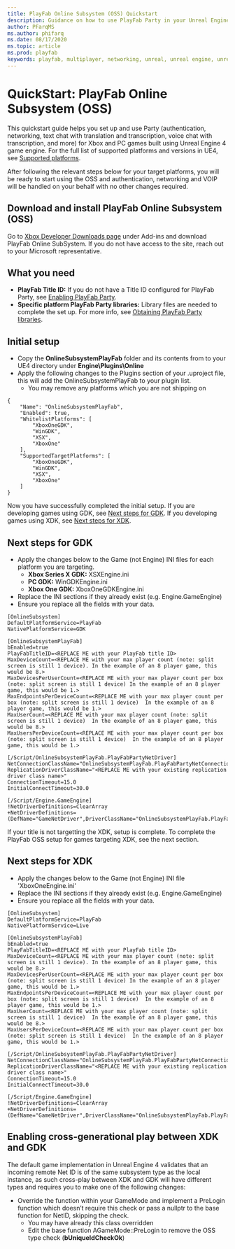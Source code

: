 ```yaml
---
title: PlayFab Online Subsystem (OSS) Quickstart
description: Guidance on how to use PlayFab Party in your Unreal Engine 4 Project.
author: PFarqMS
ms.author: phifarq
ms.date: 08/17/2020
ms.topic: article
ms.prod: playfab
keywords: playfab, multiplayer, networking, unreal, unreal engine, unreal engine 4, middleware
---
```


# QuickStart: PlayFab Online Subsystem (OSS)

This quickstart guide helps you set up and use Party (authentication, networking, text chat with translation and transcription, voice chat with transcription, and more) for Xbox and PC games built using Unreal Engine 4 game engine. For the full list of supported platforms and versions in UE4, see [Supported platforms](party-unreal-engine-oss-overview.md).

After following the relevant steps below for your target platforms, you will be ready to start using the OSS and authentication, networking and VOIP will be handled on your behalf with no other changes required.

## Download and install PlayFab Online Subsystem (OSS)
Go to [Xbox Developer Downloads page](https://www.aka.ms/gdkdl) under Add-ins and download PlayFab Online SubSystem. If you do not have access to the site, reach out to your Microsoft representative.

## What you need
* **PlayFab Title ID:** If you do not have a Title ID configured for PlayFab Party, see [Enabling PlayFab Party](enable-party.md).
* **Specific platform PlayFab Party libraries:** Library files are needed to complete the set up. For more info, see [Obtaining PlayFab Party libraries](party-unreal-engine-oss-obtaining-playfab-party-libraries.md).

## Initial setup
- Copy the **OnlineSubsystemPlayFab** folder and its contents from to your UE4 directory under **Engine\Plugins\Online**
- Apply the following changes to the Plugins section of your .uproject file, this will add the OnlineSubsystemPlayFab to your plugin list.
    - You may remove any platforms which you are not shipping on
```
{
	"Name": "OnlineSubsystemPlayFab",
	"Enabled": true,
	"WhitelistPlatforms": [
		"XboxOneGDK",
		"WinGDK",
		"XSX",
		"XboxOne"
	],
	"SupportedTargetPlatforms": [
		"XboxOneGDK",
		"WinGDK",
		"XSX",
		"XboxOne"
	]
}
```

Now you have successfully completed the initial setup. If you are developing games using GDK, see [Next steps for GDK](#next-steps-for-gdk). If you developing games using XDK, see [Next steps for XDK](#next-steps-for-xdk).

## Next steps for GDK
- Apply the changes below to the Game (not Engine) INI files for each platform you are targeting.
    - **Xbox Series X GDK:** XSXEngine.ini
    - **PC GDK:** WinGDKEngine.ini
    - **Xbox One GDK:** XboxOneGDKEngine.ini
- Replace the INI sections if they already exist (e.g. Engine.GameEngine)
- Ensure you replace all the *<REPLACE ME>* fields with your data.
```
[OnlineSubsystem]
DefaultPlatformService=PlayFab
NativePlatformService=GDK

[OnlineSubsystemPlayFab]
bEnabled=true
PlayFabTitleID=<REPLACE ME with your PlayFab title ID>
MaxDeviceCount=<REPLACE ME with your max player count (note: split screen is still 1 device). In the example of an 8 player game, this would be 8.>
MaxDevicesPerUserCount=<REPLACE ME with your max player count per box (note: split screen is still 1 device) In the example of an 8 player game, this would be 1.>	
MaxEndpointsPerDeviceCount=<REPLACE ME with your max player count per box (note: split screen is still 1 device)  In the example of an 8 player game, this would be 1.>
MaxUserCount=<REPLACE ME with your max player count (note: split screen is still 1 device)  In the example of an 8 player game, this would be 8.>		
MaxUsersPerDeviceCount=<REPLACE ME with your max player count per box (note: split screen is still 1 device)  In the example of an 8 player game, this would be 1.>

[/Script/OnlineSubsystemPlayFab.PlayFabPartyNetDriver]
NetConnectionClassName="OnlineSubsystemPlayFab.PlayFabPartyNetConnection"
ReplicationDriverClassName="<REPLACE ME with your existing replication driver class name>"
ConnectionTimeout=15.0
InitialConnectTimeout=30.0

[/Script/Engine.GameEngine]
!NetDriverDefinitions=ClearArray
+NetDriverDefinitions=(DefName="GameNetDriver",DriverClassName="OnlineSubsystemPlayFab.PlayFabPartyNetDriver",DriverClassNameFallback="OnlineSubsystemUtils.IpNetDriver")
```

If your title is not targetting the XDK, setup is complete. To complete the PlayFab OSS setup for games targeting XDK, see the next section.

## Next steps for XDK

- Apply the changes below to the Game (not Engine) INI file 'XboxOneEngine.ini'
- Replace the INI sections if they already exist (e.g. Engine.GameEngine)
- Ensure you replace all the *<REPLACE ME>* fields with your data.
```
[OnlineSubsystem]
DefaultPlatformService=PlayFab
NativePlatformService=Live

[OnlineSubsystemPlayFab]
bEnabled=true
PlayFabTitleID=<REPLACE ME with your PlayFab title ID>
MaxDeviceCount=<REPLACE ME with your max player count (note: split screen is still 1 device). In the example of an 8 player game, this would be 8.>
MaxDevicesPerUserCount=<REPLACE ME with your max player count per box (note: split screen is still 1 device) In the example of an 8 player game, this would be 1.>	
MaxEndpointsPerDeviceCount=<REPLACE ME with your max player count per box (note: split screen is still 1 device)  In the example of an 8 player game, this would be 1.>
MaxUserCount=<REPLACE ME with your max player count (note: split screen is still 1 device)  In the example of an 8 player game, this would be 8.>		
MaxUsersPerDeviceCount=<REPLACE ME with your max player count per box (note: split screen is still 1 device)  In the example of an 8 player game, this would be 1.>

[/Script/OnlineSubsystemPlayFab.PlayFabPartyNetDriver]
NetConnectionClassName="OnlineSubsystemPlayFab.PlayFabPartyNetConnection"
ReplicationDriverClassName="<REPLACE ME with your existing replication driver class name>"
ConnectionTimeout=15.0
InitialConnectTimeout=30.0

[/Script/Engine.GameEngine]
!NetDriverDefinitions=ClearArray
+NetDriverDefinitions=(DefName="GameNetDriver",DriverClassName="OnlineSubsystemPlayFab.PlayFabPartyNetDriver",DriverClassNameFallback="OnlineSubsystemUtils.IpNetDriver")
```

## Enabling cross-generational play between XDK and GDK

The default game implementation in Unreal Engine 4 validates that an incoming remote Net ID is of the same subsystem type as the local instance, as such cross-play between XDK and GDK will have different types and requires you to make one of the following changes:
- Override the function within your GameMode and implement a PreLogin function which doesn’t require this check or pass a nullptr to the base function for NetID, skipping the check.
    - You may have already this class overridden
    - Edit the base function AGameMode::PreLogin to remove the OSS type check (**bUniqueIdCheckOk**)
